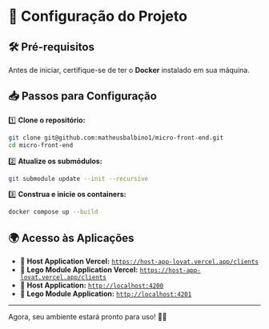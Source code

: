# 🚀 Configuração do Projeto

## 🛠️ **Pré-requisitos**

Antes de iniciar, certifique-se de ter o **Docker** instalado em sua máquina.

## 📥 **Passos para Configuração**

1️⃣ **Clone o repositório:**

```sh
git clone git@github.com:matheusbalbino1/micro-front-end.git
cd micro-front-end
```

2️⃣ **Atualize os submódulos:**

```sh
git submodule update --init --recursive
```

3️⃣ **Construa e inicie os containers:**

```sh
docker compose up --build
```

## 🌍 **Acesso às Aplicações**
- 🔹 **Host Application Vercel:** [`https://host-app-lovat.vercel.app/clients`](https://host-app-lovat.vercel.app/clients)
- 🔹 **Lego Module Application Vercel:** [`https://host-app-lovat.vercel.app/clients`](https://lego-module.vercel.app/)
- 🔹 **Host Application:** [`http://localhost:4200`](http://localhost:4200)
- 🔹 **Lego Module Application:** [`http://localhost:4201`](http://localhost:4201)

---

Agora, seu ambiente estará pronto para uso! 🚀🎯
